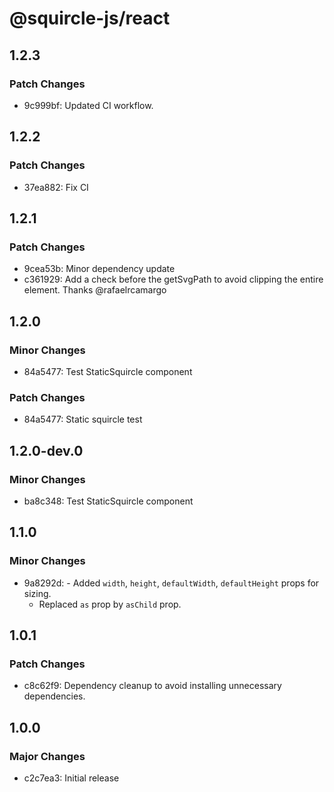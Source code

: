 # @squircle-js/react

## 1.2.3

### Patch Changes

- 9c999bf: Updated CI workflow.

## 1.2.2

### Patch Changes

- 37ea882: Fix CI

## 1.2.1

### Patch Changes

- 9cea53b: Minor dependency update
- c361929: Add a check before the getSvgPath to avoid clipping the entire element. Thanks @rafaelrcamargo

## 1.2.0

### Minor Changes

- 84a5477: Test StaticSquircle component

### Patch Changes

- 84a5477: Static squircle test

## 1.2.0-dev.0

### Minor Changes

- ba8c348: Test StaticSquircle component

## 1.1.0

### Minor Changes

- 9a8292d: - Added `width`, `height`, `defaultWidth`, `defaultHeight` props for sizing.
  - Replaced `as` prop by `asChild` prop.

## 1.0.1

### Patch Changes

- c8c62f9: Dependency cleanup to avoid installing unnecessary dependencies.

## 1.0.0

### Major Changes

- c2c7ea3: Initial release
